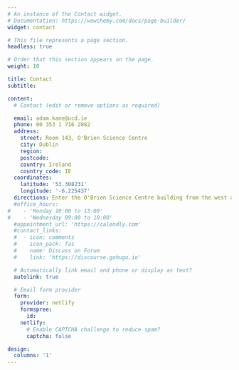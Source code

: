 ```yaml
---
# An instance of the Contact widget.
# Documentation: https://wowchemy.com/docs/page-builder/
widget: contact

# This file represents a page section.
headless: true

# Order that this section appears on the page.
weight: 10

title: Contact
subtitle:

content:
  # Contact (edit or remove options as required)

  email: adam.kane@ucd.ie
  phone: 00 353 1 716 2082
  address:
    street: Room 143, O'Brien Science Centre
    city: Dublin
    region:
    postcode:
    country: Ireland
    country_code: IE
  coordinates:
    latitude: '53.308231'
    longitude: '-6.225437'
  directions: Enter the O'Brien Science Centre building from the west and take the first left
  #office_hours:
#    - 'Monday 10:00 to 13:00'
#    - 'Wednesday 09:00 to 10:00'
  #appointment_url: 'https://calendly.com'
  #contact_links:
  #  - icon: comments
  #    icon_pack: fas
  #    name: Discuss on Forum
  #    link: 'https://discourse.gohugo.io'

  # Automatically link email and phone or display as text?
  autolink: true

  # Email form provider
  form:
    provider: netlify
    formspree:
      id:
    netlify:
      # Enable CAPTCHA challenge to reduce spam?
      captcha: false

design:
  columns: '1'
---
```

